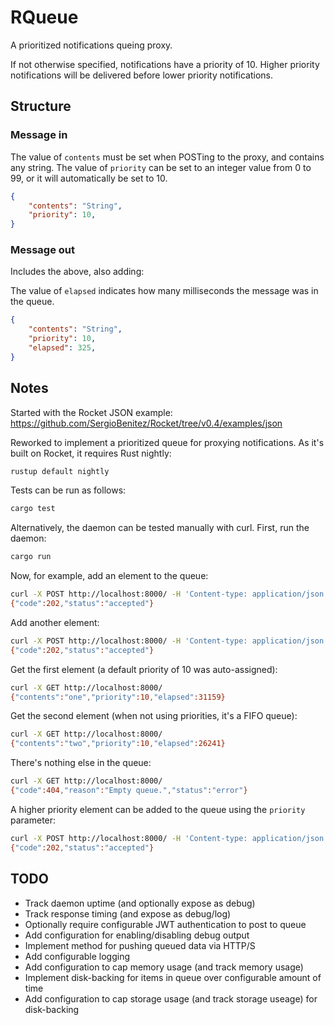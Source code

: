 # RQueue

A prioritized notifications queing proxy.

If not otherwise specified, notifications have a priority of 10. Higher priority notifications will be delivered before lower priority notifications.

## Structure

### Message in

The value of `contents` must be set when POSTing to the proxy, and contains any string.
The value of `priority` can be set to an integer value from 0 to 99, or it will automatically be set to 10.

```json
{
    "contents": "String",
    "priority": 10,
}
```

### Message out

Includes the above, also adding:

The value of `elapsed` indicates how many milliseconds the message was in the queue.

```json
{
    "contents": "String",
    "priority": 10,
    "elapsed": 325,
}
```

## Notes

Started with the Rocket JSON example:
<https://github.com/SergioBenitez/Rocket/tree/v0.4/examples/json>

Reworked to implement a prioritized queue for proxying notifications. As it's built on Rocket,
it requires Rust nightly:

```bash
rustup default nightly
```

Tests can be run as follows:

```bash
cargo test
```

Alternatively, the daemon can be tested manually with curl. First, run the daemon:

```bash
cargo run
```

Now, for example, add an element to the queue:

```bash
curl -X POST http://localhost:8000/ -H 'Content-type: application/json' --data '{"contents": "one"}'
{"code":202,"status":"accepted"}
```

Add another element:

```bash
curl -X POST http://localhost:8000/ -H 'Content-type: application/json' --data '{"contents": "two"}'
{"code":202,"status":"accepted"}
```

Get the first element (a default priority of 10 was auto-assigned):

```bash
curl -X GET http://localhost:8000/
{"contents":"one","priority":10,"elapsed":31159}
```

Get the second element (when not using priorities, it's a FIFO queue):

```bash
curl -X GET http://localhost:8000/
{"contents":"two","priority":10,"elapsed":26241}
```

There's nothing else in the queue:

```bash
curl -X GET http://localhost:8000/
{"code":404,"reason":"Empty queue.","status":"error"}
```

A higher priority element can be added to the queue using the `priority` parameter:

```bash
curl -X POST http://localhost:8000/ -H 'Content-type: application/json' --data '{"contents": "three", "priority": 50}'
{"code":202,"status":"accepted"}
```

## TODO

* Track daemon uptime (and optionally expose as debug)
* Track response timing (and expose as debug/log)
* Optionally require configurable JWT authentication to post to queue
* Add configuration for enabling/disabling debug output
* Implement method for pushing queued data via HTTP/S
* Add configurable logging
* Add configuration to cap memory usage (and track memory usage)
* Implement disk-backing for items in queue over configurable amount of time
* Add configuration to cap storage usage (and track storage useage) for disk-backing
